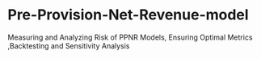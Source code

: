 # Pre-Provision-Net-Revenue-model
Measuring and Analyzing Risk of PPNR Models, Ensuring Optimal Metrics ,Backtesting and Sensitivity Analysis
